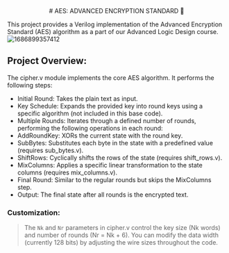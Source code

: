 <div align = "center" >    
# AES: ADVANCED ENCRYPTION STANDARD 🔐
</div>

This project provides a Verilog implementation of the Advanced Encryption Standard (AES) algorithm as a part of our Advanced Logic Design course.
![1686899357412](https://github.com/ahmedfathy090/AES/assets/137416623/91c70bd3-e723-4a2e-9117-4a4a921976db)

## Project Overview:
The cipher.v module implements the core AES algorithm. It performs the following steps:

- Initial Round: Takes the plain text as input.
- Key Schedule: Expands the provided key into round keys using a specific algorithm (not included in this base code).
- Multiple Rounds: Iterates through a defined number of rounds, performing the following operations in each round:
- AddRoundKey: XORs the current state with the round key.
- SubBytes: Substitutes each byte in the state with a predefined value (requires sub_bytes.v).
- ShiftRows: Cyclically shifts the rows of the state (requires shift_rows.v).
- MixColumns: Applies a specific linear transformation to the state columns (requires mix_columns.v).
- Final Round: Similar to the regular rounds but skips the MixColumns step.
- Output: The final state after all rounds is the encrypted text.

### Customization:
> The `Nk` and `Nr` parameters in cipher.v control the key size (Nk words) and number of rounds (Nr = Nk + 6).
> You can modify the data width (currently 128 bits) by adjusting the wire sizes throughout the code.
